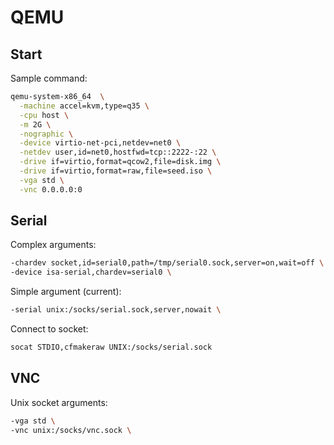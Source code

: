# QEMU

## Start

Sample command:
```sh
qemu-system-x86_64  \
  -machine accel=kvm,type=q35 \
  -cpu host \
  -m 2G \
  -nographic \
  -device virtio-net-pci,netdev=net0 \
  -netdev user,id=net0,hostfwd=tcp::2222-:22 \
  -drive if=virtio,format=qcow2,file=disk.img \
  -drive if=virtio,format=raw,file=seed.iso \
  -vga std \
  -vnc 0.0.0.0:0
```

## Serial

Complex arguments:
```sh
-chardev socket,id=serial0,path=/tmp/serial0.sock,server=on,wait=off \
-device isa-serial,chardev=serial0 \
```

Simple argument (current):
```sh
-serial unix:/socks/serial.sock,server,nowait \
```

Connect to socket:
```sh
socat STDIO,cfmakeraw UNIX:/socks/serial.sock
```

## VNC

Unix socket arguments:
```sh
-vga std \
-vnc unix:/socks/vnc.sock \
```
